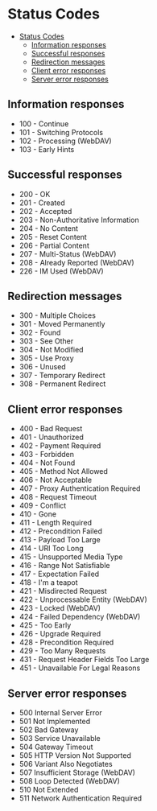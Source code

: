 # Status Codes

- [Status Codes](#status-codes)
  - [Information responses](#information-responses)
  - [Successful responses](#successful-responses)
  - [Redirection messages](#redirection-messages)
  - [Client error responses](#client-error-responses)
  - [Server error responses](#server-error-responses)

## Information responses

- 100 - Continue
- 101 - Switching Protocols
- 102 - Processing (WebDAV)
- 103 - Early Hints

## Successful responses

- 200 - OK
- 201 - Created
- 202 - Accepted
- 203 - Non-Authoritative Information
- 204 - No Content
- 205 - Reset Content
- 206 - Partial Content
- 207 - Multi-Status (WebDAV)
- 208 - Already Reported (WebDAV)
- 226 - IM Used (WebDAV)

## Redirection messages

- 300 - Multiple Choices
- 301 - Moved Permanently
- 302 - Found
- 303 - See Other
- 304 - Not Modified
- 305 - Use Proxy
- 306 - Unused
- 307 - Temporary Redirect
- 308 - Permanent Redirect

## Client error responses

- 400 - Bad Request
- 401 - Unauthorized
- 402 - Payment Required
- 403 - Forbidden
- 404 - Not Found
- 405 - Method Not Allowed
- 406 - Not Acceptable
- 407 - Proxy Authentication Required
- 408 - Request Timeout
- 409 - Conflict
- 410 - Gone
- 411 - Length Required
- 412 - Precondition Failed
- 413 - Payload Too Large
- 414 - URI Too Long
- 415 - Unsupported Media Type
- 416 - Range Not Satisfiable
- 417 - Expectation Failed
- 418 - I'm a teapot
- 421 - Misdirected Request
- 422 - Unprocessable Entity (WebDAV)
- 423 - Locked (WebDAV)
- 424 - Failed Dependency (WebDAV)
- 425 - Too Early
- 426 - Upgrade Required
- 428 - Precondition Required
- 429 - Too Many Requests
- 431 - Request Header Fields Too Large
- 451 - Unavailable For Legal Reasons

## Server error responses

- 500 Internal Server Error
- 501 Not Implemented
- 502 Bad Gateway
- 503 Service Unavailable
- 504 Gateway Timeout
- 505 HTTP Version Not Supported
- 506 Variant Also Negotiates
- 507 Insufficient Storage (WebDAV)
- 508 Loop Detected (WebDAV)
- 510 Not Extended
- 511 Network Authentication Required
